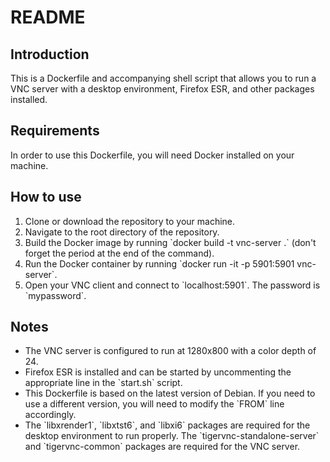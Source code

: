 # README

## Introduction
This is a Dockerfile and accompanying shell script that allows you to run a VNC server with a desktop environment, Firefox ESR, and other packages installed.

## Requirements
In order to use this Dockerfile, you will need Docker installed on your machine.

## How to use
1. Clone or download the repository to your machine.
2. Navigate to the root directory of the repository.
3. Build the Docker image by running \`docker build -t vnc-server .\` (don't forget the period at the end of the command).
4. Run the Docker container by running \`docker run -it -p 5901:5901 vnc-server\`.
5. Open your VNC client and connect to \`localhost:5901\`. The password is \`mypassword\`.

## Notes
- The VNC server is configured to run at 1280x800 with a color depth of 24.
- Firefox ESR is installed and can be started by uncommenting the appropriate line in the \`start.sh\` script.
- This Dockerfile is based on the latest version of Debian. If you need to use a different version, you will need to modify the \`FROM\` line accordingly.
- The \`libxrender1\`, \`libxtst6\`, and \`libxi6\` packages are required for the desktop environment to run properly. The \`tigervnc-standalone-server\` and \`tigervnc-common\` packages are required for the VNC server.
